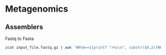 # Metagenomics
## Assemblers
Fastq to Fasta
```bash
zcat input_file.fastq.gz | awk 'NR%4==1{printf ">%s\n", substr($0,2)}NR%4==2{print}' > output_file.fa
```
